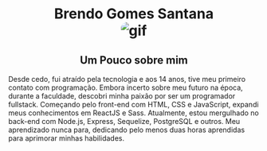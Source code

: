 <h1 align='center'>
    Brendo Gomes Santana <br/>
   <img style='border-radius:12px' alt='gif' src='https://media.tenor.com/2uyENRmiUt0AAAAC/coding.gif'>
</h1>

<p align='center'>
  <h2 align='center'>Um Pouco sobre mim</h2>
  Desde cedo, fui atraído pela tecnologia e aos 14 anos, tive meu primeiro contato com programação. Embora incerto sobre meu futuro na época, durante a faculdade, descobri minha paixão por ser um programador fullstack. Começando pelo front-end com HTML, CSS e JavaScript, expandi meus conhecimentos em ReactJS e Sass. Atualmente, estou mergulhado no back-end com Node.js, Express, Sequelize, PostgreSQL e outros. Meu aprendizado nunca para, dedicando pelo menos duas horas aprendidas para aprimorar minhas habilidades.</p>


